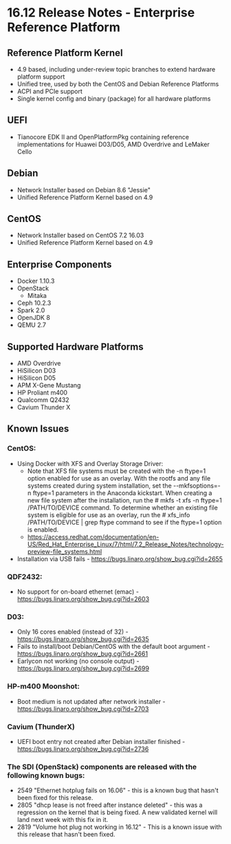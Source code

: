 # 16.12 Release Notes - Enterprise Reference Platform

## Reference Platform Kernel

- 4.9 based, including under-review topic branches to extend hardware platform support
- Unified tree, used by both the CentOS and Debian Reference Platforms
- ACPI and PCIe support
- Single kernel config and binary (package) for all hardware platforms

## UEFI

- Tianocore EDK II and OpenPlatformPkg containing reference implementations for Huawei D03/D05, AMD Overdrive and LeMaker Cello

## Debian

- Network Installer based on Debian 8.6 "Jessie"
- Unified Reference Platform Kernel based on 4.9

## CentOS

- Network Installer based on CentOS 7.2 16.03
- Unified Reference Platform Kernel based on 4.9

## Enterprise Components
- Docker 1.10.3
- OpenStack
   - Mitaka
- Ceph 10.2.3
- Spark 2.0
- OpenJDK 8
- QEMU 2.7

## Supported Hardware Platforms

- AMD Overdrive
- HiSilicon D03
- HiSilicon D05
- APM X-Gene Mustang
- HP Proliant m400
- Qualcomm Q2432
- Cavium Thunder X

## Known Issues

### CentOS:

- Using Docker with XFS and Overlay Storage Driver:
   - Note that XFS file systems must be created with the -n ftype=1 option enabled for use as an overlay. With the rootfs and any file systems created during system installation, set the --mkfsoptions=-n ftype=1 parameters in the Anaconda kickstart. When creating a new file system after the installation, run the # mkfs -t xfs -n ftype=1 /PATH/TO/DEVICE command. To determine whether an existing file system is eligible for use as an overlay, run the # xfs_info /PATH/TO/DEVICE | grep ftype command to see if the ftype=1 option is enabled.
   - https://access.redhat.com/documentation/en-US/Red_Hat_Enterprise_Linux/7/html/7.2_Release_Notes/technology-preview-file_systems.html
- Installation via USB fails - https://bugs.linaro.org/show_bug.cgi?id=2655

### QDF2432:

- No support for on-board ethernet (emac) - https://bugs.linaro.org/show_bug.cgi?id=2603

### D03:

- Only 16 cores enabled (instead of 32) - https://bugs.linaro.org/show_bug.cgi?id=2635
- Fails to install/boot Debian/CentOS with the default boot argument - https://bugs.linaro.org/show_bug.cgi?id=2661
- Earlycon not working (no console output) - https://bugs.linaro.org/show_bug.cgi?id=2699

### HP-m400 Moonshot:

- Boot medium is not updated after network installer - https://bugs.linaro.org/show_bug.cgi?id=2703

### Cavium (ThunderX)

- UEFI boot entry not created after Debian installer finished - https://bugs.linaro.org/show_bug.cgi?id=2736

### The SDI (OpenStack) components are released with the following known bugs:

- 2549 "Ethernet hotplug fails on 16.06" - this is a known bug that
hasn't been fixed for this release.
- 2805 "dhcp lease is not freed after instance deleted" - this was a
regression on the kernel that is being fixed. A new validated kernel
will land next week with this fix in it.
- 2819 "Volume hot plug not working in 16.12" - This is a known issue
with this release that hasn't been fixed.


